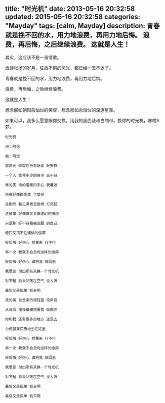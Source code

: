 title: "时光机"
date: 2013-05-16 20:32:58
updated: 2015-05-16 20:32:58
categories: "Mayday"
tags: [calm, Mayday]
description: 青春就是挽不回的水，用力地浪费，再用力地后悔。 浪费，再后悔，之后继续浪费。 这就是人生！
---

其实，这应该不是一首情歌。

放肆张扬的岁月，狂放不羁的风光，都已经一去不返了。

青春就是挽不回的水，用力地浪费，再用力地后悔。

浪费，再后悔，之后继续浪费。

这就是人生！

想念那如朝阳般灿烂的笑容，想念那如永恒似的深邃星空。

如果可以，我多么愿意跟你交换，用我的黑西装和白领带，换你的时光机，哆啦A梦。

```
时光机

词：阿信

曲：阿信

那阳光 碎裂在熟悉场景 好安静

一个人 能背多少的往事 真不轻

谁的笑 谁的温暖的手心 我着迷

伤痕好像都变成 了曾经

全剧终 看见满场空座椅 灯亮起

这故事 好像真实又像虚幻的情境

只是那 好不容易被说服 的自己

借口又顶不住懊恼的侵袭

好后悔 好伤心 想重来 行不行

再一次 我就不会走向这样的结局

好后悔 好伤心 谁把我 放回去

我愿意 付出所有来换一个时光机

对不起 独自回荡在空气 没人听

最后又是孤单 到天明

真的痛 总是来的很轻盈 没声音

从背后 慢慢缓缓抱著我 就像你

你和我 还有很多的地方 还没去

为何留我荒唐地坐在这里

好后悔 好伤心 想重来 行不行

再一次 我就不会走向这样的结局

好后悔 好伤心 谁把我 放回去

我愿意 付出所有来换一个时光机

对不起 独自回荡在空气 没人听

最后又是孤单 到天明

最后又是孤单 到天明
```
